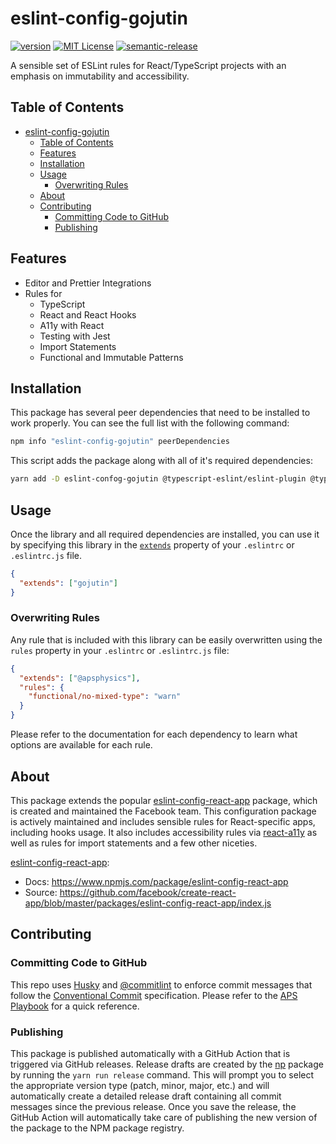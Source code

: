 # eslint-config-gojutin

[![version](https://img.shields.io/npm/v/eslint-config-gojutin.svg?style=flat-square)](http://npm.im/eslint-config-gojutin)
[![MIT License](https://img.shields.io/npm/l/eslint-config-gojutin.svg?style=flat-square)](http://opensource.org/licenses/MIT)
[![semantic-release](https://img.shields.io/badge/%20%20%F0%9F%93%A6%F0%9F%9A%80-semantic--release-e10079.svg?style=flat-square)](https://github.com/semantic-release/semantic-release)

A sensible set of ESLint rules for React/TypeScript projects with an emphasis on immutability and accessibility.

## Table of Contents

- [eslint-config-gojutin](#eslint-config-gojutin)
  - [Table of Contents](#table-of-contents)
  - [Features](#features)
  - [Installation](#installation)
  - [Usage](#usage)
    - [Overwriting Rules](#overwriting-rules)
  - [About](#about)
  - [Contributing](#contributing)
    - [Committing Code to GitHub](#committing-code-to-github)
    - [Publishing](#publishing)

## Features

- Editor and Prettier Integrations
- Rules for
  - TypeScript
  - React and React Hooks
  - A11y with React
  - Testing with Jest
  - Import Statements
  - Functional and Immutable Patterns

## Installation

This package has several peer dependencies that need to be installed to work properly. You can see the full list with the following command:

```sh
npm info "eslint-config-gojutin" peerDependencies
```

This script adds the package along with all of it's required dependencies:

```sh
yarn add -D eslint-confog-gojutin @typescript-eslint/eslint-plugin @typescript-eslint/parser babel-eslint eslint eslint-config-prettier eslint-config-react-app eslint-plugin-flowtype eslint-plugin-functional eslint-plugin-immutable eslint-plugin-import eslint-plugin-jest eslint-plugin-jsx-a11y eslint-plugin-prettier eslint-plugin-react eslint-plugin-react-hooks eslint-plugin-standard prettier typescript
```

## Usage

Once the library and all required dependencies are installed, you can use it by specifying this library in the [`extends`](http://eslint.org/docs/user-guide/configuring#extending-configuration-files) property of your `.eslintrc` or `.eslintrc.js` file.

```json
{
  "extends": ["gojutin"]
}
```

### Overwriting Rules

Any rule that is included with this library can be easily overwritten using the `rules` property in your `.eslintrc` or `.eslintrc.js` file:

```json
{
  "extends": ["@apsphysics"],
  "rules": {
    "functional/no-mixed-type": "warn"
  }
}
```

Please refer to the documentation for each dependency to learn what options are available for each rule.

## About

This package extends the popular [eslint-config-react-app](https://www.npmjs.com/package/eslint-config-react-app) package, which is created and maintained the Facebook team. This configuration package is actively maintained and includes sensible rules for React-specific apps, including hooks usage. It also includes accessibility rules via [react-a11y](https://github.com/reactjs/react-a11y) as well as rules for import statements and a few other niceties.

[eslint-config-react-app](https://www.npmjs.com/package/eslint-config-react-app):

- Docs: https://www.npmjs.com/package/eslint-config-react-app
- Source: https://github.com/facebook/create-react-app/blob/master/packages/eslint-config-react-app/index.js

## Contributing

### Committing Code to GitHub

This repo uses [Husky](https://typicode.github.io/husky/#/) and [@commitlint](https://commitlint.js.org/#/) to enforce commit messages that follow the [Conventional Commit](https://www.conventionalcommits.org) specification. Please refer to the [APS Playbook](https://apsphysics.atlassian.net/wiki/spaces/SWENG/pages/993786/Playbook#Conventional-Commits) for a quick reference.

### Publishing

This package is published automatically with a GitHub Action that is triggered via GitHub releases. Release drafts are created by the [np](https://www.npmjs.com/package/np) package by running the `yarn run release` command. This will prompt you to select the appropriate version type (patch, minor, major, etc.) and will automatically create a detailed release draft containing all commit messages since the previous release. Once you save the release, the GitHub Action will automatically take care of publishing the new version of the package to the NPM package registry.
